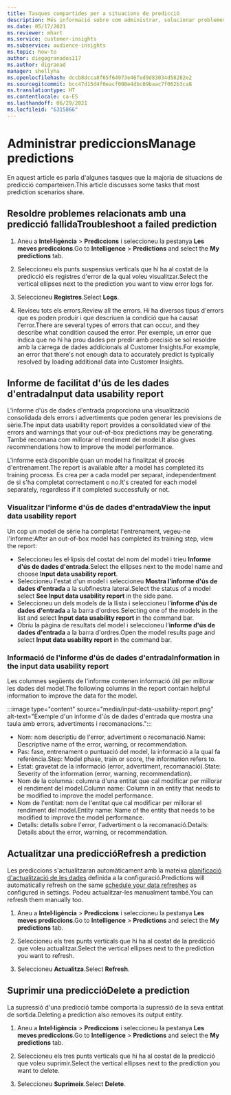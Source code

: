 ```yaml
---
title: Tasques compartides per a situacions de predicció
description: Més informació sobre com administrar, solucionar problemes i millor les prediccions.
ms.date: 05/17/2021
ms.reviewer: mhart
ms.service: customer-insights
ms.subservice: audience-insights
ms.topic: how-to
author: diegogranados117
ms.author: digranad
manager: shellyha
ms.openlocfilehash: dccb8dcca8f65f64973e46fed9d83034d58282e2
ms.sourcegitcommit: bcc47d15d4f0eacf008e4dbc09baac7f062b3ca8
ms.translationtype: HT
ms.contentlocale: ca-ES
ms.lasthandoff: 06/29/2021
ms.locfileid: "6315866"
---
```

# <a name="manage-predictions"></a><span data-ttu-id="e0e1a-103">Administrar prediccions</span><span class="sxs-lookup"><span data-stu-id="e0e1a-103">Manage predictions</span></span>

<span data-ttu-id="e0e1a-104">En aquest article es parla d'algunes tasques que la majoria de situacions de predicció comparteixen.</span><span class="sxs-lookup"><span data-stu-id="e0e1a-104">This article discusses some tasks that most prediction scenarios share.</span></span>

## <a name="troubleshoot-a-failed-prediction"></a><span data-ttu-id="e0e1a-105">Resoldre problemes relacionats amb una predicció fallida</span><span class="sxs-lookup"><span data-stu-id="e0e1a-105">Troubleshoot a failed prediction</span></span>

1. <span data-ttu-id="e0e1a-106">Aneu a **Intel·ligència** > **Prediccions** i seleccioneu la pestanya **Les meves prediccions**.</span><span class="sxs-lookup"><span data-stu-id="e0e1a-106">Go to **Intelligence** > **Predictions** and select the **My predictions** tab.</span></span>

1. <span data-ttu-id="e0e1a-107">Seleccioneu els punts suspensius verticals que hi ha al costat de la predicció els registres d'error de la qual voleu visualitzar.</span><span class="sxs-lookup"><span data-stu-id="e0e1a-107">Select the vertical ellipses next to the prediction you want to view error logs for.</span></span>

1. <span data-ttu-id="e0e1a-108">Seleccioneu **Registres**.</span><span class="sxs-lookup"><span data-stu-id="e0e1a-108">Select **Logs**.</span></span>

1. <span data-ttu-id="e0e1a-109">Reviseu tots els errors.</span><span class="sxs-lookup"><span data-stu-id="e0e1a-109">Review all the errors.</span></span> <span data-ttu-id="e0e1a-110">Hi ha diversos tipus d'errors que es poden produir i que descriuen la condició que ha causat l'error.</span><span class="sxs-lookup"><span data-stu-id="e0e1a-110">There are several types of errors that can occur, and they describe what condition caused the error.</span></span> <span data-ttu-id="e0e1a-111">Per exemple, un error que indica que no hi ha prou dades per predir amb precisió se sol resoldre amb la càrrega de dades addicionals al Customer Insights.</span><span class="sxs-lookup"><span data-stu-id="e0e1a-111">For example, an error that there's not enough data to accurately predict is typically resolved by loading additional data into Customer Insights.</span></span>

## <a name="input-data-usability-report"></a><span data-ttu-id="e0e1a-112">Informe de facilitat d'ús de les dades d'entrada</span><span class="sxs-lookup"><span data-stu-id="e0e1a-112">Input data usability report</span></span>

<span data-ttu-id="e0e1a-113">L'informe d'ús de dades d'entrada proporciona una visualització consolidada dels errors i advertiments que poden generar les previsions de sèrie.</span><span class="sxs-lookup"><span data-stu-id="e0e1a-113">The input data usability report provides a consolidated view of the errors and warnings that your out-of-box predictions may be generating.</span></span> <span data-ttu-id="e0e1a-114">També recomana com millorar el rendiment del model.</span><span class="sxs-lookup"><span data-stu-id="e0e1a-114">It also gives recommendations how to improve the model performance.</span></span>

<span data-ttu-id="e0e1a-115">L'informe està disponible quan un model ha finalitzat el procés d'entrenament.</span><span class="sxs-lookup"><span data-stu-id="e0e1a-115">The report is available after a model has completed its training process.</span></span> <span data-ttu-id="e0e1a-116">Es crea per a cada model per separat, independentment de si s'ha completat correctament o no.</span><span class="sxs-lookup"><span data-stu-id="e0e1a-116">It's created for each model separately, regardless if it completed successfully or not.</span></span>

### <a name="view-the-input-data-usability-report"></a><span data-ttu-id="e0e1a-117">Visualitzar l'informe d'ús de dades d'entrada</span><span class="sxs-lookup"><span data-stu-id="e0e1a-117">View the input data usability report</span></span>

<span data-ttu-id="e0e1a-118">Un cop un model de sèrie ha completat l'entrenament, vegeu-ne l'informe:</span><span class="sxs-lookup"><span data-stu-id="e0e1a-118">After an out-of-box model has completed its training step, view the report:</span></span>
- <span data-ttu-id="e0e1a-119">Seleccioneu les el·lipsis del costat del nom del model i trieu **Informe d'ús de dades d'entrada**.</span><span class="sxs-lookup"><span data-stu-id="e0e1a-119">Select the ellipses next to the model name and choose **Input data usability report**.</span></span>
- <span data-ttu-id="e0e1a-120">Seleccioneu l'estat d'un model i seleccioneu **Mostra l'informe d'ús de dades d'entrada** a la subfinestra lateral.</span><span class="sxs-lookup"><span data-stu-id="e0e1a-120">Select the status of a model select **See Input data usability report** in the side pane.</span></span>
- <span data-ttu-id="e0e1a-121">Seleccioneu un dels models de la llista i seleccioneu l'**informe d'ús de dades d'entrada** a la barra d'ordres.</span><span class="sxs-lookup"><span data-stu-id="e0e1a-121">Selecting one of the models in the list and select **Input data usability report** in the command bar.</span></span>
- <span data-ttu-id="e0e1a-122">Obriu la pàgina de resultats del model i seleccioneu l'**informe d'ús de dades d'entrada** a la barra d'ordres.</span><span class="sxs-lookup"><span data-stu-id="e0e1a-122">Open the model results page and select **Input data usability report** in the command bar.</span></span>

### <a name="information-in-the-input-data-usability-report"></a><span data-ttu-id="e0e1a-123">Informació de l'informe d'ús de dades d'entrada</span><span class="sxs-lookup"><span data-stu-id="e0e1a-123">Information in the input data usability report</span></span>

<span data-ttu-id="e0e1a-124">Les columnes següents de l'informe contenen informació útil per millorar les dades del model.</span><span class="sxs-lookup"><span data-stu-id="e0e1a-124">The following columns in the report contain helpful information to improve the data for the model.</span></span>

:::image type="content" source="media/input-data-usability-report.png" alt-text="Exemple d'un informe d'ús de dades d'entrada que mostra una taula amb errors, advertiments i recomanacions.":::

- <span data-ttu-id="e0e1a-126">Nom: nom descriptiu de l'error, advertiment o recomanació.</span><span class="sxs-lookup"><span data-stu-id="e0e1a-126">Name: Descriptive name of the error, warning, or recommendation.</span></span>
- <span data-ttu-id="e0e1a-127">Pas: fase, entrenament o puntuació del model, la informació a la qual fa referència.</span><span class="sxs-lookup"><span data-stu-id="e0e1a-127">Step: Model phase, train or score, the information refers to.</span></span>
- <span data-ttu-id="e0e1a-128">Estat: gravetat de la informació (error, advertiment, recomanació).</span><span class="sxs-lookup"><span data-stu-id="e0e1a-128">State: Severity of the information (error, warning, recommendation).</span></span>
- <span data-ttu-id="e0e1a-129">Nom de la columna: columna d'una entitat que cal modificar per millorar el rendiment del model.</span><span class="sxs-lookup"><span data-stu-id="e0e1a-129">Column name: Column in an entity that needs to be modified to improve the model performance.</span></span>
- <span data-ttu-id="e0e1a-130">Nom de l'entitat: nom de l'entitat que cal modificar per millorar el rendiment del model.</span><span class="sxs-lookup"><span data-stu-id="e0e1a-130">Entity name: Name of the entity that needs to be modified to improve the model performance.</span></span>
- <span data-ttu-id="e0e1a-131">Detalls: detalls sobre l'error, l'advertiment o la recomanació.</span><span class="sxs-lookup"><span data-stu-id="e0e1a-131">Details: Details about the error, warning, or recommendation.</span></span>

## <a name="refresh-a-prediction"></a><span data-ttu-id="e0e1a-132">Actualitzar una predicció</span><span class="sxs-lookup"><span data-stu-id="e0e1a-132">Refresh a prediction</span></span>

<span data-ttu-id="e0e1a-133">Les prediccions s'actualitzaran automàticament amb la mateixa [planificació d'actualització de les dades](system.md#schedule-tab) definida a la configuració.</span><span class="sxs-lookup"><span data-stu-id="e0e1a-133">Predictions will automatically refresh on the same [schedule your data refreshes](system.md#schedule-tab) as configured in settings.</span></span> <span data-ttu-id="e0e1a-134">Podeu actualitzar-les manualment també.</span><span class="sxs-lookup"><span data-stu-id="e0e1a-134">You can refresh them manually too.</span></span>

1. <span data-ttu-id="e0e1a-135">Aneu a **Intel·ligència** > **Prediccions** i seleccioneu la pestanya **Les meves prediccions**.</span><span class="sxs-lookup"><span data-stu-id="e0e1a-135">Go to **Intelligence** > **Predictions** and select the **My predictions** tab.</span></span>

1. <span data-ttu-id="e0e1a-136">Seleccioneu els tres punts verticals que hi ha al costat de la predicció que voleu actualitzar.</span><span class="sxs-lookup"><span data-stu-id="e0e1a-136">Select the vertical ellipses next to the prediction you want to refresh.</span></span>

1. <span data-ttu-id="e0e1a-137">Seleccioneu **Actualitza**.</span><span class="sxs-lookup"><span data-stu-id="e0e1a-137">Select **Refresh**.</span></span>

## <a name="delete-a-prediction"></a><span data-ttu-id="e0e1a-138">Suprimir una predicció</span><span class="sxs-lookup"><span data-stu-id="e0e1a-138">Delete a prediction</span></span>

<span data-ttu-id="e0e1a-139">La supressió d'una predicció també comporta la supressió de la seva entitat de sortida.</span><span class="sxs-lookup"><span data-stu-id="e0e1a-139">Deleting a prediction also removes its output entity.</span></span>

1. <span data-ttu-id="e0e1a-140">Aneu a **Intel·ligència** > **Prediccions** i seleccioneu la pestanya **Les meves prediccions**.</span><span class="sxs-lookup"><span data-stu-id="e0e1a-140">Go to **Intelligence** > **Predictions** and select the **My predictions** tab.</span></span>

1. <span data-ttu-id="e0e1a-141">Seleccioneu els tres punts verticals que hi ha al costat de la predicció que voleu suprimir.</span><span class="sxs-lookup"><span data-stu-id="e0e1a-141">Select the vertical ellipses next to the prediction you want to delete.</span></span>

1. <span data-ttu-id="e0e1a-142">Seleccioneu **Suprimeix**.</span><span class="sxs-lookup"><span data-stu-id="e0e1a-142">Select **Delete**.</span></span>

